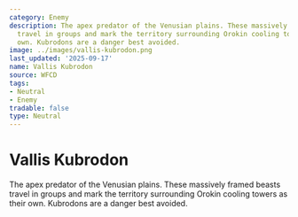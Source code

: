 ```yaml
---
category: Enemy
description: The apex predator of the Venusian plains. These massively framed beasts
  travel in groups and mark the territory surrounding Orokin cooling towers as their
  own. Kubrodons are a danger best avoided.
image: ../images/vallis-kubrodon.png
last_updated: '2025-09-17'
name: Vallis Kubrodon
source: WFCD
tags:
- Neutral
- Enemy
tradable: false
type: Neutral
---
```


# Vallis Kubrodon

The apex predator of the Venusian plains. These massively framed beasts travel in groups and mark the territory surrounding Orokin cooling towers as their own. Kubrodons are a danger best avoided.


